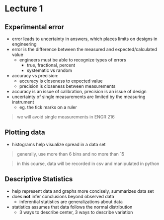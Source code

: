 # Lecture 1

## Experimental error
- error leads to uncertainty in answers, which places limits on designs in engineering
- error is the difference between the measured and expected/calculated value
    - engineers must be able to recognize types of errors
        - true, fractional, percent
        - systematic vs random
- accuracy vs precision:
    - accuracy is closeness to expected value
    - precision is closeness between measurements
- accuracy is an issue of calibration, precision is an issue of design
- uncertainty of single measurements are limited by the measuring instrument
    - eg. the tick marks on a ruler
> we will avoid single measurements in ENGR 216

## Plotting data
- histograms help visualize spread in a data set
> generally, use more than 6 bins and no more than 15

> in this course, data will be recorded in csv and manipulated in python

## Descriptive Statistics
- help represent data and graphs more concisely, summarizes data set
- does **not** infer conclusions beyond observed data
    - inferential statistics are generalizations about data
- statistics assumes that data follows the normal distribution
    - 3 ways to describe center, 3 ways to describe variation